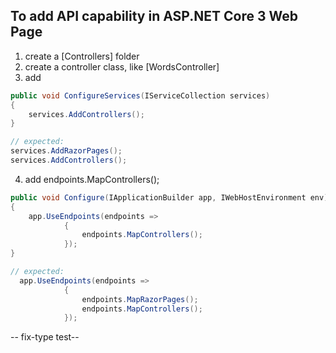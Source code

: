 ## To add API capability in ASP.NET Core 3 Web Page

1. create a [Controllers] folder
2. create a controller class, like [WordsController]
3. add

```C#
public void ConfigureServices(IServiceCollection services)
{
    services.AddControllers();
}

// expected:
services.AddRazorPages();
services.AddControllers();
```

4. add endpoints.MapControllers();

```C#
public void Configure(IApplicationBuilder app, IWebHostEnvironment env)
{
	app.UseEndpoints(endpoints =>
            {
                endpoints.MapControllers();
            });
}

// expected:
  app.UseEndpoints(endpoints =>
            {
                endpoints.MapRazorPages();
                endpoints.MapControllers();
            });
```

-- fix-type test--